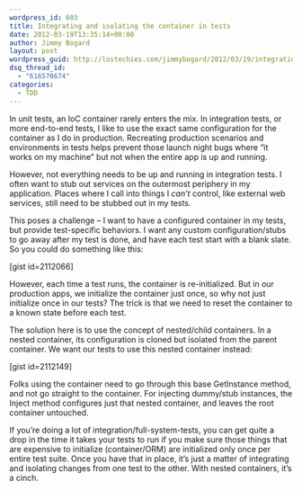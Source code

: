 ```yaml
---
wordpress_id: 603
title: Integrating and isolating the container in tests
date: 2012-03-19T13:35:14+00:00
author: Jimmy Bogard
layout: post
wordpress_guid: http://lostechies.com/jimmybogard/2012/03/19/integrating-and-isolating-the-container-in-tests/
dsq_thread_id:
  - "616570674"
categories:
  - TDD
---
```

In unit tests, an IoC container rarely enters the mix. In integration tests, or more end-to-end tests, I like to use the exact same configuration for the container as I do in production. Recreating production scenarios and environments in tests helps prevent those launch night bugs where “it works on my machine” but not when the entire app is up and running.

However, not everything needs to be up and running in integration tests. I often want to stub out services on the outermost periphery in my application. Places where I call into things I _can’t_ control, like external web services, still need to be stubbed out in my tests.

This poses a challenge – I want to have a configured container in my tests, but provide test-specific behaviors. I want any custom configuration/stubs to go away after my test is done, and have each test start with a blank slate. So you could do something like this:

[gist id=2112066]

However, each time a test runs, the container is re-initialized. But in our production apps, we initialize the container just once, so why not just initialize once in our tests? The trick is that we need to reset the container to a known state before each test.

The solution here is to use the concept of nested/child containers. In a nested container, its configuration is cloned but isolated from the parent container. We want our tests to use this nested container instead:

[gist id=2112149]

Folks using the container need to go through this base GetInstance method, and not go straight to the container. For injecting dummy/stub instances, the Inject method configures just that nested container, and leaves the root container untouched.

If you’re doing a lot of integration/full-system-tests, you can get quite a drop in the time it takes your tests to run if you make sure those things that are expensive to initialize (container/ORM) are initialized only once per entire test suite. Once you have that in place, it’s just a matter of integrating and isolating changes from one test to the other. With nested containers, it’s a cinch.
